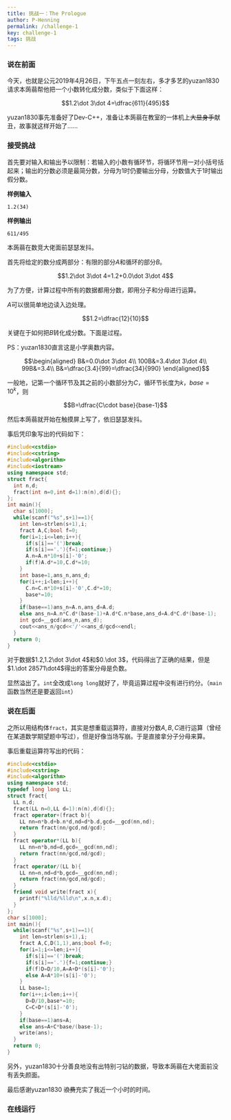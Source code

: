 ```yaml
---
title: 挑战一：The Prologue
author: P-Henning
permalink: /challenge-1
key: challenge-1
tags: 挑战
---
```


### 说在前面

今天，也就是公元2019年4月26日，下午五点一刻左右，多才多艺的yuzan1830请求本蒟蒻帮他把一个小数转化成分数，类似于下面这样：

$$1.2\dot 3\dot 4=\dfrac{611}{495}$$

yuzan1830事先准备好了Dev-C++，准备让本蒟蒻在教室的一体机上~~大显身手~~献丑，故事就这样开始了……

<!--more-->

### 接受挑战

首先要对输入和输出予以限制：若输入的小数有循环节，将循环节用一对小括号括起来；输出的分数必须是最简分数，分母为$1$时仍要输出分母，分数值大于$1$时输出假分数。

**样例输入**

    1.2(34)
    
**样例输出**

    611/495

本蒟蒻在数竞大佬面前瑟瑟发抖。

首先将给定的数分成两部分：有限的部分$A$和循环的部分$B$。

$$1.2\dot 3\dot 4=1.2+0.0\dot 3\dot 4$$

为了方便，计算过程中所有的数据都用分数，即用分子和分母进行运算。

$A$可以很简单地边读入边处理。

$$1.2=\dfrac{12}{10}$$

关键在于如何把$B$转化成分数。下面是过程。

PS：yuzan1830直言这是小学奥数内容。

$$\begin{aligned}
B&=0.0\dot 3\dot 4\\
100B&=3.4\dot 3\dot 4\\
99B&=3.4\\
B&=\dfrac{3.4}{99}=\dfrac{34}{990}
\end{aligned}$$

一般地，记第一个循环节及其之前的小数部分为$C$，循环节长度为$k$，$base=10^k$，则

$$B=\dfrac{C\cdot base}{base-1}$$

然后本蒟蒻就开始在触摸屏上写了，依旧瑟瑟发抖。

事后凭印象写出的代码如下：

```cpp
#include<cstdio>
#include<cstring>
#include<algorithm>
#include<iostream>
using namespace std;
struct fract{
  int n,d;
  fract(int n=0,int d=1):n(n),d(d){};
};
int main(){
  char s[1000];
  while(scanf("%s",s+1)==1){
    int len=strlen(s+1),i;
    fract A,C;bool f=0;
    for(i=1;i<=len;i++){
      if(s[i]=='(')break;
      if(s[i]=='.'){f=1;continue;}
      A.n=A.n*10+s[i]-'0';
      if(f)A.d*=10,C.d*=10;
    }
    int base=1,ans_n,ans_d;
    for(i++;i<len;i++){
      C.n=C.n*10+s[i]-'0',C.d*=10;
      base*=10;
    }
    if(base==1)ans_n=A.n,ans_d=A.d;
    else ans_n=A.n*C.d*(base-1)+A.d*C.n*base,ans_d=A.d*C.d*(base-1);
    int gcd=__gcd(ans_n,ans_d);
    cout<<ans_n/gcd<<'/'<<ans_d/gcd<<endl;
  }
  return 0;
}
```

对于数据$1.2,1.2\dot 3\dot 4$和$0.\dot 3$，代码得出了正确的结果，但是$1.\dot 28571\dot4$得出的答案分母是负数。

显然溢出了。`int`全改成`long long`就好了，毕竟运算过程中没有进行约分。（`main`函数当然还是要返回`int`）

### 说在后面

之所以用结构体`fract`，其实是想重载运算符，直接对分数$A,B,C$进行运算（曾经在某道数学期望题中写过），但是好像当场写崩。于是直接拿分子分母来算。

事后重载运算符写出的代码：

```cpp
#include<cstdio>
#include<cstring>
#include<algorithm>
using namespace std;
typedef long long LL;
struct fract{
  LL n,d;
  fract(LL n=0,LL d=1):n(n),d(d){};
  fract operator+(fract b){
    LL nn=n*b.d+b.n*d,nd=d*b.d,gcd=__gcd(nn,nd);
    return fract(nn/gcd,nd/gcd);
  }
  fract operator*(LL b){
    LL nn=n*b,nd=d,gcd=__gcd(nn,nd);
    return fract(nn/gcd,nd/gcd);
  }
  fract operator/(LL b){
    LL nn=n,nd=d*b,gcd=__gcd(nn,nd);
    return fract(nn/gcd,nd/gcd);
  }
  friend void write(fract x){
    printf("%lld/%lld\n",x.n,x.d);
  }
};
char s[1000];
int main(){
  while(scanf("%s",s+1)==1){
    int len=strlen(s+1),i;
    fract A,C,D(1,1),ans;bool f=0;
    for(i=1;i<=len;i++){
      if(s[i]=='(')break;
      if(s[i]=='.'){f=1;continue;}
      if(f)D=D/10,A=A+D*(s[i]-'0');
      else A=A*10+(s[i]-'0');
    }
    LL base=1;
    for(i++;i<len;i++){
      D=D/10,base*=10;
      C=C+D*(s[i]-'0');
    }
    if(base==1)ans=A;
    else ans=A+C*base/(base-1);
    write(ans);
  }
  return 0;
}
```

另外，yuzan1830十分善良地没有出特别刁钻的数据，导致本蒟蒻在大佬面前没有丢失颜面。

最后感谢yuzan1830 ~~浪费~~充实了我近一个小时的时间。

### 在线运行

<div data-pym-src="https://www.jdoodle.com/embed/v0/1Vhk"></div>

<script src="https://www.jdoodle.com/assets/jdoodle-pym.min.js" type="text/javascript"></script>
